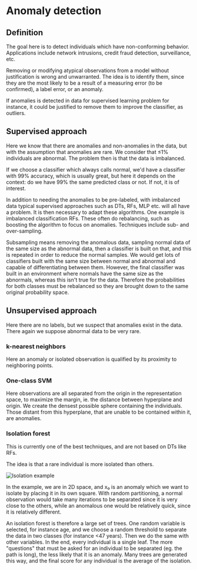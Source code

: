 # Anomaly detection

## Definition

The goal here is to detect individuals
which have non-conforming behavior.
Applications include network intrusions,
credit fraud detection,
surveillance, etc.

Removing or modifying atypical observations from a model
without justification is wrong and unwarranted.
The idea is to identify them,
since they are the most likely to be a result of a measuring error
(to be confirmed),
a label error,
or an anomaly.

If anomalies is detected in data for supervised learning problem for instance,
it could be justified to remove them to improve the classifier,
as outliers.


## Supervised approach

Here we know that there are anomalies
and non-anomalies in the data,
but with the assumption that anomalies are rare.
We consider that ≤1% individuals are abnormal.
The problem then is that the data is imbalanced.

If we choose a classifier which always calls normal,
we'd have a classifier with 99% accuracy,
which is usually great,
but here it depends on the context:
do we have 99% the same predicted class or not.
If not, it is of interest.

In addition to needing the anomalies to be pre-labeled,
with imbalanced data
typical supervised approaches
such as DTs, RFs, MLP etc.
will all have a problem.
It is then necessary to adapt these algorithms.
One example is imbalanced classification RFs.
These often do rebalancing,
such as boosting the algorithm to focus on anomalies.
Techniques include sub- and over-sampling.

Subsampling means removing the anomalous data,
sampling normal data of the same size as the abnormal data,
then a classifier is built on that,
and this is repeated in order to reduce the normal samples.
We would get lots of classifiers built
with the same size between normal and abnormal
and capable of differentiating between them.
However, the final classifier was built in an environment
where normals have the same size as the abnormals,
whereas this isn't true for the data.
Therefore the probabilities for both classes must be rebalanced
so they are brought down to the same original probability space.


## Unsupervised approach

Here there are no labels,
but we suspect that anomalies exist in the data.
There again we suppose abnormal data to be very rare.


### k-nearest neighbors

Here an anomaly or isolated observation
is qualified by its proximity to neighboring points.


### One-class SVM

Here observations are all separated
from the origin in the representation space,
to maximize the margin,
ie. the distance between hyperplane and origin.
We create the densest possible sphere
containing the individuals.
Those distant from this hyperplane,
that are unable to be contained within it,
are anomalies.


### Isolation forest

This is currently one of the best techniques,
and are not based on DTs like RFs.

The idea is that a rare individual
is more isolated than others.

![Isolation example](anomaly.detection.001.png)

In the example,
we are in 2D space,
and x₀ is an anomaly which we want to isolate
by placing it in its own square.
With random partitioning,
a normal observation would take many iterations to be separated
since it is very close to the others,
while an anomalous one would be relatively quick,
since it is relatively different.

An isolation forest is therefore
a large set of trees.
One random variable is selected, for instance age,
and we choose a random threshold to separate the data
in two classes (for instance <47 years).
Then we do the same with other variables.
In the end, every individual is a single leaf.
The more "questions" that must be asked
for an individual to be separated
(eg. the path is long),
the less likely that it is an anomaly.
Many trees are generated this way,
and the final score for any individual
is the average of the isolation.

